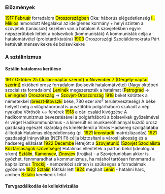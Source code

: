 ### Előzmények
<mark class="hltr-orange">1917 Február</mark> forradalom <mark class="hltr-green">Oroszországban</mark>
Oka: háborús elégedetlenség
<mark class="hltr-cyan">II. Miklós</mark> lemondott
Megalakul az ideiglenes kormány + helyi szinten a szovjetek (tanácsok) kezében van a hatalom
A szovjetekben egyre népszerűbbek lettek a bolsevikok (kommunisták)
A kommunisták célja a hatalomátvétel (proletárdiktatúra)
<mark class="hltr-orange">1903</mark> Oroszországi Szociáldemokrata Párt kettévált mensevikekre és bolsevikekre
### A sztálinizmus
#### Sztálin hatalomra kerülése
<mark class="hltr-orange">1917 Október 25 (Julián-naptár szerint) = November 7 (Gergely-naptár szerint)</mark> októberi orosz forradalom (bolsevik hatalomátvétel)
(Nagy októberi szocialista forradalom)
<mark class="hltr-cyan">Leninék</mark> megszerezték a hatalmat (<mark class="hltr-green">Petrográd</mark> → <mark class="hltr-green">Leningrád</mark>)
<mark class="hltr-green">Oroszország</mark> → <mark class="hltr-green">Szovjet-Oroszország</mark>
<mark class="hltr-orange">1918</mark> békét kötöttek a németekkel (<mark class="hltr-green">breszt-litovszki</mark> béke, 780 ezer $km^2$ területveszteség)
A béke helyett még a világháborúnál is pusztítóbb polgárháború szakadt a nép nyakába
Vörösök ↔ fehérek
<mark class="hltr-orange">1918</mark> a cári család kivégzése
A hadikommunizmus bevezetésével  a polgárháború a bolsevikek győzelmével ér véget
Hadikommunizmus - a kimerült és munkaerőhiánnyal küzdő orosz gazdaság egészét kizárólag és kíméletlenül a Vörös Hadsereg szolgálatába állították
Hatalmas elégedetlenség (pl. <mark class="hltr-orange">1921</mark> <mark class="hltr-green">kronstadti</mark> matrózlázadás)
<mark class="hltr-orange">1921</mark> gazdasági irányváltás (NEP)
Fő célja biztosítani a városi lakosság és a hadsereg ellátását
<mark class="hltr-orange">1922 Decembe</mark> létrejött a <mark class="hltr-green">Szovjetunió</mark> (<mark class="hltr-green">Szovjet Szocialista Köztársaságok szövetsége</mark>)
Hatalmas ellentétek a párton belül (ideológiai síkon)
<mark class="hltr-cyan">Sztálin</mark>, <mark class="hltr-cyan">Kamenyev</mark>, <mark class="hltr-cyan">Zinovjev</mark> (trojjka) - a Szovjetunióban akkor is győzhet, fennmaradhat a kommunizmus, ha máshol tartósan fennmarad a kapitalizmus
<mark class="hltr-cyan">Trockij</mark> - nemzetközi szinten is szükséges a forradalmak győzelme
<mark class="hltr-orange">1922</mark> <mark class="hltr-cyan">Sztálin</mark> főtitkár lett
<mark class="hltr-orange">1924</mark> meghalt <mark class="hltr-cyan">Lenin</mark> - hatalmi harc, amiben <mark class="hltr-cyan">Sztálin</mark> kerekedik felül
#### Tervgazdálkodás és kollektivizálás
